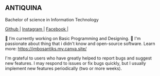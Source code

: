 
<h2>ANTIQUINA </h2>

Bachelor of science in Information Technology

<!---
BhosxzTechke/BhosxzTechke is a ✨ special ✨ repository because its `README.md` (this file) appears on your GitHub profile.
You can click the Preview link to take a look at your changes.
--->

<a href="Github">Github </a>| <a href="https://www.instagram.com/jmbosantiks/" target="_blank" >Instagram </a> | <a href="https://www.facebook.com/danmichael.antiquina" target="_blank" >Facebook </a>  |

🔬 I’m currently working on Basic Programming  and Designing. 
🔭 I'm passionate about thing that i didn't know and open-source software.
Learn more: https://jmbosantiks.my.canva.site/

I'm grateful to users who have greatly helped to report bugs and suggest new features.
I may respond to issues or fix bugs quickly, but I usually implement new features periodically (two or more weeks).
